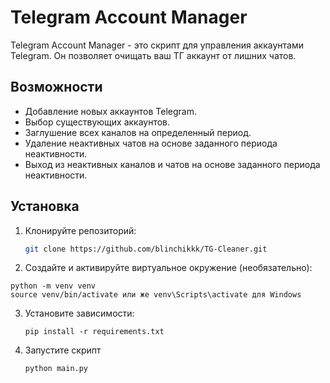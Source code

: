 # Telegram Account Manager

Telegram Account Manager - это скрипт для управления аккаунтами Telegram. Он позволяет очищать ваш ТГ аккаунт от лишних чатов.

## Возможности

- Добавление новых аккаунтов Telegram.
- Выбор существующих аккаунтов.
- Заглушение всех каналов на определенный период.
- Удаление неактивных чатов на основе заданного периода неактивности.
- Выход из неактивных каналов и чатов на основе заданного периода неактивности.

## Установка

1. Клонируйте репозиторий:

   ```sh
   git clone https://github.com/blinchikkk/TG-Cleaner.git
   ```
   
2. Создайте и активируйте виртуальное окружение (необязательно):
   
  ```
  python -m venv venv
  source venv/bin/activate или же venv\Scripts\activate для Windows
  ```

3. Установите зависимости:

   ```
   pip install -r requirements.txt
   ```
4. Запустите скрипт
   ```
   python main.py
   ```

   
